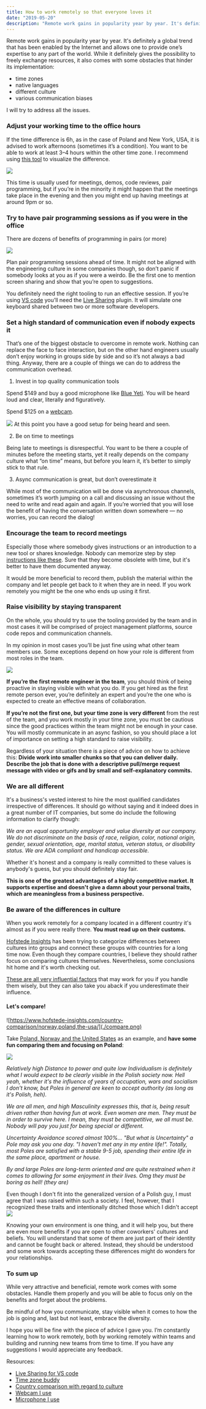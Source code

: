 ```yaml
---
title: How to work remotely so that everyone loves it
date: "2019-05-20"
description: "Remote work gains in popularity year by year. It's definitely a global trend that has been enabled by the Internet and allows one to provide one’s expertise to any part of the world."
---
```


Remote work gains in popularity year by year. It's definitely a global trend that has been enabled by the Internet and allows one to provide one’s expertise to any part of the world. While it definitely gives the possibility to freely exchange resources, it also comes with some obstacles that hinder its implementation:
* time zones
* native languages
* different culture
* various communication biases

I will try to address all the issues.

### Adjust your working time to the office hours

If the time difference is 6h, as in the case of Poland and New York, USA, it is advised to work afternoons (sometimes it’s a condition). You want to be able to work at least 3–4 hours within the other time zone. I recommend using [this tool](https://www.worldtimebuddy.com/) to visualize the difference.

![](./timeZones.png)

This time is usually used for meetings, demos, code reviews, pair programming, but if you’re in the minority it might happen that the meetings take place in the evening and then you might end up having meetings at around 9pm or so.

### Try to have pair programming sessions as if you were in the office

There are dozens of benefits of programming in pairs (or more)

![](./pairProgramming.png)

Plan pair programming sessions ahead of time. It might not be aligned with the engineering culture in some companies though, so don’t panic if somebody looks at you as if you were a weirdo. Be the first one to mention screen sharing and show that you’re open to suggestions. 

You definitely need the right tooling to run an effective session. If you’re using [VS code](https://code.visualstudio.com/) you’ll need the [Live Sharing](https://visualstudio.microsoft.com/services/live-share) plugin. It will simulate one keyboard shared between two or more software developers.

### Set a high standard of communication even if nobody expects it

That’s one of the biggest obstacle to overcome in remote work. Nothing can replace the face to face interaction, but on the other hand engineers usually don’t enjoy working in groups side by side and so it’s not always a bad thing. Anyway, there are a couple of things we can do to address the communication overhead.

1.  Invest in top quality communication tools

Spend $149 and buy a good microphone like [Blue Yeti](https://www.amazon.com/Blue-Yeti-USB-Microphone-Silver/dp/B002VA464S). You will be heard loud and clear, literally and figuratively. 

Spend $125 on a [webcam](https://www.logitech.com/en-us/product/c930e-webcam). 

![](./mic.jpg)
At this point you have a good setup for being heard and seen.

2. Be on time to meetings

Being late to meetings is disrespectful. You want to be there a couple of minutes before the meeting starts, yet it really depends on the company culture what “on time” means, but before you learn it, it’s better to simply stick to that rule. 

3. Async communication is great, but don’t overestimate it

While most of the communication will be done via asynchronous channels, sometimes it’s worth jumping on a call and discussing an issue without the need to write and read again and again. If you’re worried that you will lose the benefit of having the conversation written down somewhere — no worries, you can record the dialog!

### Encourage the team to record meetings

Especially those where somebody gives instructions or an introduction to a new tool or shares knowledge. Nobody can memorize step by step [instructions like these](https://youtu.be/Xh2nnjttOwo). Sure that they become obsolete with time, but it's better to have them documented anyway.

It would be more beneficial to record them, publish the material within the company and let people get back to it when they are in need. If you work remotely you might be the one who ends up using it first.

### Raise visibility by staying transparent 

On the whole, you should try to use the tooling provided by the team and in most cases it will be comprised of project management platforms, source code repos and communication channels.

In my opinion in most cases you’ll be just fine using what other team members use. Some exceptions depend on how your role is different from most roles in the team.

[![](http://tomj.github.io/images/2014-09-25-git-interactive-rebasing-aka-rebasin/pre_squash.png)](http://tomj.github.io/2014/09/25/git-interactive-rebasing-aka-rebasin.html)

**If you’re the first remote engineer in the team**, you should think of being proactive in staying visible with what you do. If you get hired as the first remote person ever, you’re definitely an expert and you’re the one who is expected to create an effective means of collaboration.

**If you’re not the first one, but your time zone is very different** from the rest of the team, and you work mostly in your time zone, you must be cautious since the good practices within the team might not be enough in your case. You will mostly communicate in an async fashion, so you should place a lot of importance on setting a high standard to raise visibility. 

Regardless of your situation there is a piece of advice on how to achieve this:
**Divide work into smaller chunks so that you can deliver daily. Describe the job that is done with a descriptive pull/merge request message with video or gifs and by small and self-explanatory commits.**

### We are all different 

It's a business's vested interest to hire the most qualified candidates irrespective of differences. It should go without saying and it indeed does in a great number of IT companies, but some do include the following information to clarify though:    

*We are an equal opportunity employer and value diversity at our company. We do not discriminate on the basis of race, religion, color, national origin, gender, sexual orientation, age, marital status, veteran status, or disability status. We are ADA compliant and handicap accessible.*

Whether it's honest and a company is really committed to these values is anybody's guess, but you should definitely stay fair. 

**This is one of the greatest advantages of a highly competitive market. It supports expertise and doesn't give a damn about your personal traits, which are meaningless from a business perspective.**

### Be aware of the differences in culture

When you work remotely for a company located in a different country it's almost as if you were really there. **You must read up on their customs.** 

[Hofstede Insights](https://www.hofstede-insights.com/product/compare-countries/) has been trying to categorize differences between cultures into groups and connect these groups with countries for a long time now. Even though they compare countries, I believe they should rather focus on comparing cultures themselves. Nevertheless, some conclusions hit home and it's worth checking out. 

[These are all very influential factors](https://www.hofstede-insights.com/models/national-culture/) that may work for you if you handle them wisely, but they can also take you aback if you underestimate their influence. 

#### Let's compare!
![https://www.hofstede-insights.com/country-comparison/norway,poland,the-usa/](./compare.png)

Take [Poland, Norway and the United States](https://www.hofstede-insights.com/country-comparison/norway,poland,the-usa/) as an example, and **have some fun comparing them and focusing on Poland**:

![](./fun.gif)

*Relatively high Distance to power and quite low Individualism is definitely what I would expect to be clearly visible in the Polish society now. Hell yeah, whether it's the influence of years of occupation, wars and socialism I don't know, but Poles in general are keen to accept authority (as long as it's Polish, heh).*

*We are all men, and high Masculinity expresses this, that is, being result driven rather than having fun at work. Even women are men. They must be in order to survive here. I mean, they must be competitive, we all must be. Nobody will pay you just for being special or different.*

*Uncertainty Avoidance scored almost 100%... "But what is Uncertainty" a Pole may ask you one day. "I haven't met any in my entire life!". Totally, most Poles are satisfied with a stable 9-5 job, spending their entire life in the same place, apartment or house.*

*By and large Poles are long-term oriented and are quite restrained when it comes to allowing for some enjoyment in their lives. Omg they must be boring as hell! (they are)*

Even though I don't fit into the generalized version of a Polish guy, I must agree that I was raised within such a society. I feel, however, that I recognized these traits and intentionally ditched those which I didn't accept
![](./chart.png)
 
 Knowing your own environment is one thing, and it will help you, but there are even more benefits if you are open to other coworkers' cultures and beliefs. You will understand that some of them are just part of their identity and cannot be fought back or altered. Instead, they should be understood and some work towards accepting these differences might do wonders for your relationships.

### To sum up

While very attractive and beneficial, remote work comes with some obstacles. Handle them properly and you will be able to focus only on the benefits and forget about the problems. 

Be mindful of how you communicate, stay visible when it comes to how the job is going and, last but not least, embrace the diversity.

I hope you will be fine with the piece of advice I gave you. I’m constantly learning how to work remotely, both by working remotely within teams and building and running new teams from time to time. If you have any suggestions I would appreciate any feedback. 

Resources:
- [Live Sharing for VS code](https://visualstudio.microsoft.com/services/live-share)
- [Time zone buddy](https://www.worldtimebuddy.com/)
- [Country comparison with regard to culture](https://www.hofstede-insights.com/country-comparison)
- [Webcam I use](https://www.logitech.com/en-us/product/c930e-webcam)
- [Microphone I use](https://www.amazon.com/Blue-Yeti-USB-Microphone-Silver/dp/B002VA464S)